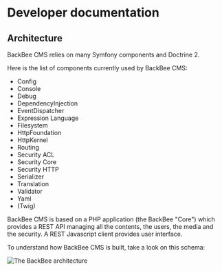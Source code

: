 # Developer documentation

## Architecture

BackBee CMS relies on many Symfony components and Doctrine 2.

Here is the list of components currently used by BackBee CMS:

* Config
* Console
* Debug
* DependencyInjection
* EventDispatcher
* Expression Language
* Filesystem
* HttpFoundation
* HttpKernel
* Routing
* Security ACL
* Security Core
* Security HTTP
* Serializer
* Translation
* Validator
* Yaml
* (Twig)

BackBee CMS is based on a PHP application (the BackBee "Core") which provides a REST API managing all the contents,
the users, the media and the security. A REST Javascript client provides user interface.

To understand how BackBee CMS is built, take a look on this schema:

 ![The BackBee architecture](http://i.imgur.com/XfRFyLE.png)

